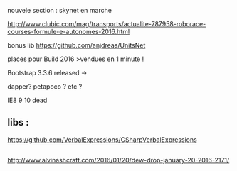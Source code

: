 
nouvele section : skynet en marche

http://www.clubic.com/mag/transports/actualite-787958-roborace-courses-formule-e-autonomes-2016.html

bonus lib
https://github.com/anjdreas/UnitsNet


places pour Build 2016 >vendues en 1 minute !

Bootstrap 3.3.6 released -> 



dapper? petapoco ? etc ?

IE8 9 10 dead


## libs :

https://github.com/VerbalExpressions/CSharpVerbalExpressions


##
http://www.alvinashcraft.com/2016/01/20/dew-drop-january-20-2016-2171/
